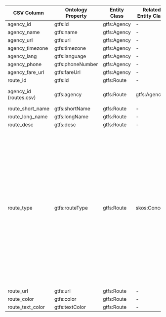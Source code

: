 | CSV Column             | Ontology Property | Entity Class | Related Entity Class | Subject Generation    | Join Condition                      | Datatype   | Function Name | Function Output                                                                                                                                                                                                                                                                                                                                                                                                                                                                                                                                                                                                                                                           |
|------------------------|-------------------|--------------|----------------------|-----------------------|-------------------------------------|------------|---------------|---------------------------------------------------------------------------------------------------------------------------------------------------------------------------------------------------------------------------------------------------------------------------------------------------------------------------------------------------------------------------------------------------------------------------------------------------------------------------------------------------------------------------------------------------------------------------------------------------------------------------------------------------------------------------|
| agency_id              | gtfs:id           | gtfs:Agency  | -                    | ex:agency/{agency_id} | -                                   | xsd:string | -             | -                                                                                                                                                                                                                                                                                                                                                                                                                                                                                                                                                                                                                                                                         |
| agency_name            | gtfs:name         | gtfs:Agency  | -                    | ex:agency/{agency_id} | -                                   | xsd:string | -             | -                                                                                                                                                                                                                                                                                                                                                                                                                                                                                                                                                                                                                                                                         |
| agency_url             | gtfs:url          | gtfs:Agency  | -                    | ex:agency/{agency_id} | -                                   | xsd:anyURI | -             | -                                                                                                                                                                                                                                                                                                                                                                                                                                                                                                                                                                                                                                                                         |
| agency_timezone        | gtfs:timezone     | gtfs:Agency  | -                    | ex:agency/{agency_id} | -                                   | xsd:string | -             | -                                                                                                                                                                                                                                                                                                                                                                                                                                                                                                                                                                                                                                                                         |
| agency_lang            | gtfs:language     | gtfs:Agency  | -                    | ex:agency/{agency_id} | -                                   | xsd:string | -             | -                                                                                                                                                                                                                                                                                                                                                                                                                                                                                                                                                                                                                                                                         |
| agency_phone           | gtfs:phoneNumber  | gtfs:Agency  | -                    | ex:agency/{agency_id} | -                                   |            | -             | -                                                                                                                                                                                                                                                                                                                                                                                                                                                                                                                                                                                                                                                                         |
| agency_fare_url        | gtfs:fareUrl      | gtfs:Agency  | -                    | ex:agency/{agency_id} | -                                   | foaf:page  | -             | -                                                                                                                                                                                                                                                                                                                                                                                                                                                                                                                                                                                                                                                                         |
| route_id               | gtfs:id           | gtfs:Route   | -                    | ex:route/{route_id}   | -                                   | xsd:string | -             | -                                                                                                                                                                                                                                                                                                                                                                                                                                                                                                                                                                                                                                                                         |
| agency_id (routes.csv) | gtfs:agency       | gtfs:Route   | gtfs:Agency          | ex:route/{route_id}   | routes.agency_id = agency.agency_id | -          | -             | -                                                                                                                                                                                                                                                                                                                                                                                                                                                                                                                                                                                                                                                                         |
| route_short_name       | gtfs:shortName    | gtfs:Route   | -                    | ex:route/{route_id}   | -                                   | xsd:string | capitalize    | Input string in capital format                                                                                                                                                                                                                                                                                                                                                                                                                                                                                                                                                                                                                                            |
| route_long_name        | gtfs:longName     | gtfs:Route   | -                    | ex:route/{route_id}   | -                                   | xsd:string | capitalize    | Input string in capital format                                                                                                                                                                                                                                                                                                                                                                                                                                                                                                                                                                                                                                            |
| route_desc             | gtfs:desc         | gtfs:Route   | -                    | ex:route/{route_id}   | -                                   | xsd:string | -             | -                                                                                                                                                                                                                                                                                                                                                                                                                                                                                                                                                                                                                                                                         |
| route_type             | gtfs:routeType    | gtfs:Route   | skos:Concept         | ex:route/{route_id}   | -                                   | -          | routeTypeSKOS | 0->`http://transport.linkeddata.es/kos/route-type/tram` <br> 1 -> `http://transport.linkeddata.es/kos/route-type/subway` <br> 2 -> `http://transport.linkeddata.es/kos/route-type/rail` <br> 3 -> `http://transport.linkeddata.es/kos/route-type/bus` <br> 4 -> `http://transport.linkeddata.es/kos/route-type/ferry` <br> 5 -> `http://transport.linkeddata.es/kos/route-type/cable-tram` <br> 6 -> `http://transport.linkeddata.es/kos/route-type/aerial-lift` 7 -> `http://transport.linkeddata.es/kos/route-type/funicular` <br> 11 -> `http://transport.linkeddata.es/kos/route-type/trolleybus` <br> 12 -> `http://transport.linkeddata.es/kos/route-type/monorail` |
| route_url              | gtfs:url          | gtfs:Route   | -                    | ex:route/{route_id}   | -                                   | xsd:string | -             | -                                                                                                                                                                                                                                                                                                                                                                                                                                                                                                                                                                                                                                                                         |
| route_color            | gtfs:color        | gtfs:Route   | -                    | ex:route/{route_id}   | -                                   | xsd:string | -             | -                                                                                                                                                                                                                                                                                                                                                                                                                                                                                                                                                                                                                                                                         |
| route_text_color       | gtfs:textColor    | gtfs:Route   | -                    | ex:route/{route_id}   | -                                   | xsd:string | -             | -                                                                                                                                                                                                                                                                                                                                                                                                                                                                                                                                                                                                                                                                         |
